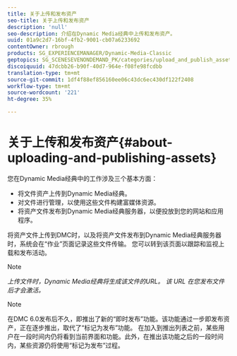 ```yaml
---
title: 关于上传和发布资产
seo-title: 关于上传和发布资产
description: 'null'
seo-description: 介绍在Dynamic Media经典中上传和发布资产。
uuid: 01a9c2d7-16bf-4fb2-9001-cb07a6233692
contentOwner: rbrough
products: SG_EXPERIENCEMANAGER/Dynamic-Media-Classic
geptopics: SG_SCENESEVENONDEMAND_PK/categories/upload_and_publish_assets
discoiquuid: 47dcbb26-b90f-40d7-964e-f08fe98fcdbb
translation-type: tm+mt
source-git-commit: 1df4f88ef856160ee06c43dc6ec430df122f2408
workflow-type: tm+mt
source-wordcount: '221'
ht-degree: 35%

---
```



# 关于上传和发布资产{#about-uploading-and-publishing-assets}

您在Dynamic Media经典中的工作涉及三个基本方面：

* 将文件资产上传到Dynamic Media经典。
* 对文件进行管理，以使用这些文件构建富媒体资源。
* 将资产文件发布到Dynamic Media经典服务器，以便投放到您的网站和应用程序。

将资产文件上传到DMC时，以及将资产文件发布到Dynamic Media经典服务器时，系统会在“作业”页面记录这些文件传输。 您可以转到该页面以跟踪和监视上载和发布活动。

>[!NOTE]
>
>*上传文件时，Dynamic Media经典将生成该文件的URL。 该 URL 在您发布文件后才会激活。*

>[!NOTE]
>
>在DMC 6.0发布后不久，即推出了新的“即时发布”功能。该功能通过一步即发布资产，正在逐步推出，取代了“标记为发布”功能。 在加入到推出列表之前，某些用户在一段时间内仍将看到当前界面和功能。此外，在推出该功能之后的一段时间内，某些资源仍将使用“标记为发布”过程。
